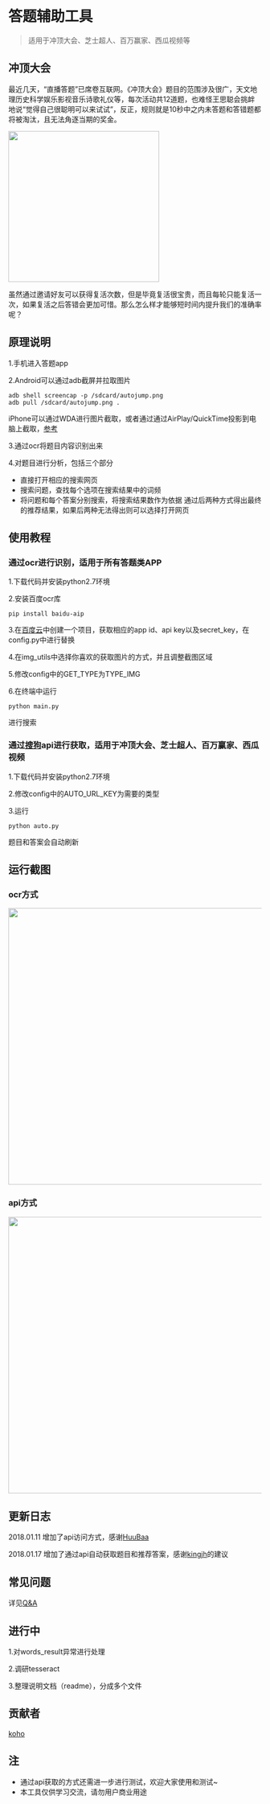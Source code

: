 # 答题辅助工具

>适用于冲顶大会、芝士超人、百万赢家、西瓜视频等

## 冲顶大会

最近几天，“直播答题”已席卷互联网。《冲顶大会》题目的范围涉及很广，天文地理历史科学娱乐影视音乐诗歌礼仪等，每次活动共12道题，也难怪王思聪会挑衅地说“觉得自己很聪明可以来试试”，反正，规则就是10秒中之内未答题和答错题都将被淘汰，且无法角逐当期的奖金。

<img width="300px" src="https://github.com/steveyg/AnswerHelper/blob/master/res/img/chongding.jpg?raw=true"/>

虽然通过邀请好友可以获得复活次数，但是毕竟复活很宝贵，而且每轮只能复活一次，如果复活之后答错会更加可惜。那么怎么样才能够短时间内提升我们的准确率呢？

## 原理说明

1.手机进入答题app

2.Android可以通过adb截屏并拉取图片
```shell
adb shell screencap -p /sdcard/autojump.png
adb pull /sdcard/autojump.png .
```
iPhone可以通过WDA进行图片截取，或者通过通过AirPlay/QuickTime投影到电脑上截取，[参考](https://jingyan.baidu.com/article/64d05a02514064de54f73b7c.html)

3.通过ocr将题目内容识别出来

4.对题目进行分析，包括三个部分
- 直接打开相应的搜索网页
- 搜索问题，查找每个选项在搜索结果中的词频
- 将问题和每个答案分别搜索，将搜索结果数作为依据
通过后两种方式得出最终的推荐结果，如果后两种无法得出则可以选择打开网页

## 使用教程
### 通过ocr进行识别，适用于所有答题类APP

1.下载代码并安装python2.7环境

2.安装百度ocr库
```shell
pip install baidu-aip
```

3.在[百度云](https://cloud.baidu.com/product/ocr.html)中创建一个项目，获取相应的app id、api key以及secret_key，在config.py中进行替换

4.在img_utils中选择你喜欢的获取图片的方式，并且调整截图区域

5.修改config中的GET_TYPE为TYPE_IMG

6.在终端中运行
```shell
python main.py
```
进行搜索

### 通过[搜狗](https://www.sogou.com/)api进行获取，适用于冲顶大会、芝士超人、百万赢家、西瓜视频

1.下载代码并安装python2.7环境

2.修改config中的AUTO_URL_KEY为需要的类型

3.运行
```shell
python auto.py
```
题目和答案会自动刷新

## 运行截图

### ocr方式

<img width="550px" src="https://github.com/steveyg/AnswerHelper/blob/master/res/img/run.jpeg?raw=true"/>

### api方式

<img width="550px" src="https://github.com/steveyg/AnswerHelper/blob/master/res/img/auto.png?raw=true"/>

## 更新日志

2018.01.11 增加了api访问方式，感谢[HuuBaa](https://github.com/HuuBaa)

2018.01.17 增加了通过api自动获取题目和推荐答案，感谢[kingjh](https://github.com/kingjh)的建议

## 常见问题

详见[Q&A](https://github.com/steveyg/AnswerHelper/blob/master/Q%26A.md)

## 进行中
1.对words_result异常进行处理

2.调研tesseract

3.整理说明文档（readme），分成多个文件

## 贡献者
[koho](https://github.com/koho)

## 注
- 通过api获取的方式还需进一步进行测试，欢迎大家使用和测试~
- 本工具仅供学习交流，请勿用户商业用途
